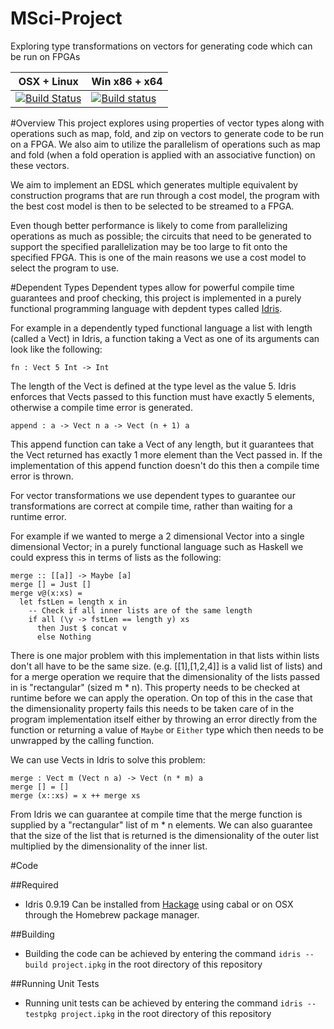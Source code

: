 # MSci-Project
Exploring type transformations on vectors for generating code which can be run on FPGAs

| OSX + Linux | Win x86 + x64 |
|-------------|---------------|
|[![Build Status](https://travis-ci.org/RossMeikleham/MSci-Project.svg?branch=master)](https://travis-ci.org/RossMeikleham/MSci-Project)|[![Build status](https://ci.appveyor.com/api/projects/status/6wfmoaogxslkygpo?svg=true)](https://ci.appveyor.com/project/RossMeikleham/msci-project)


#Overview
This project explores using properties of vector types along with operations such as map, fold, and zip
on vectors to generate code to be run on a FPGA. We also aim to utilize the parallelism of operations
such as map and fold (when a fold operation is applied with an associative function) on these vectors.

We aim to implement an EDSL which generates multiple equivalent by construction programs that are run through
a cost model, the program with the best cost model is then to be selected to be streamed to a FPGA.

Even though better performance is likely to come from parallelizing operations as much as possible; the
circuits that need to be generated to support the specified parallelization may be too large to 
fit onto the specified FPGA. This is one of the main reasons we use a cost model to select the
program to use.

#Dependent Types
Dependent types allow for powerful compile time guarantees and proof checking, this project is implemented 
in a purely functional programming language with depdent types called [Idris](http://www.idris-lang.org/).

For example in a dependently typed functional language a list with length (called a Vect) in Idris, a function
taking a Vect as one of its arguments can look like the following:

```{Idris}
fn : Vect 5 Int -> Int
```
The length of the Vect is defined at the type level as the value 5. Idris enforces that Vects passed to this function 
must have exactly 5 elements, otherwise a compile time error is generated.  


```{Idris}
append : a -> Vect n a -> Vect (n + 1) a
```

This append function can take a Vect of any length, but it guarantees that the Vect returned has exactly
1 more element than the Vect passed in. If the implementation of this append function doesn't do this
then a compile time error is thrown. 

For vector transformations we use dependent types to guarantee our transformations are correct at compile time, rather
than waiting for a runtime error.

For example if we wanted to merge a 2 dimensional Vector into a single dimensional Vector; in a purely 
functional language such as Haskell we could express this in terms of lists as the following:

```{Haskell}
merge :: [[a]] -> Maybe [a]
merge [] = Just []
merge v@(x:xs) = 
  let fstLen = length x in
    -- Check if all inner lists are of the same length
    if all (\y -> fstLen == length y) xs
      then Just $ concat v 
      else Nothing
```
There is one major problem with this implementation in that lists within lists don't all have to be
the same size. (e.g. [[1],[1,2,4]] is a valid list of lists) and for a merge operation we require that the dimensionality of the lists
passed in is "rectangular" (sized m * n). This property needs to be checked at runtime before we can apply
the operation. On top of this in the case that the dimensionality property fails this needs to be taken care of in the 
program implementation itself either by throwing an error directly from the function or returning a value of 
`Maybe` or `Either` type which then needs to be unwrapped by the calling function. 


We can use Vects in Idris to solve this problem:

```{Idris}
merge : Vect m (Vect n a) -> Vect (n * m) a
merge [] = []
merge (x::xs) = x ++ merge xs
```

From Idris we can guarantee at compile time that the merge function is supplied by a "rectangular" list of m * n elements.
We can also guarantee that the size of the list that is returned is the dimensionality of the outer list
multiplied by the dimensionality of the inner list.


#Code

##Required
- Idris 0.9.19 Can be installed from [Hackage](https://hackage.haskell.org/package/idris-0.9.19) using cabal or
  on OSX through the Homebrew package manager.

##Building
- Building the code can be achieved by entering the command `idris --build project.ipkg` in the root directory
  of this repository
  
##Running Unit Tests
- Running unit tests can be achieved by entering the command `idris --testpkg project.ipkg` in the root directory
  of this repository
